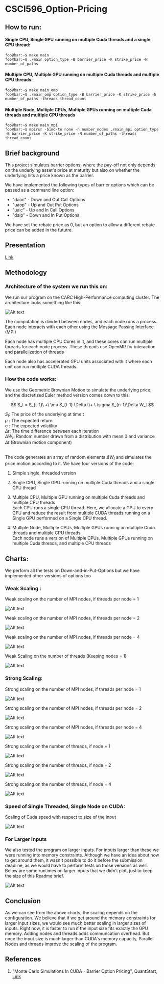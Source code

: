 # CSCI596_Option-Pricing

## How to run:

#### Single CPU, Single GPU running on multiple Cuda threads and a single CPU thread:
```console
foo@bar:~$ make main
foo@bar:~$ ./main option_type -B barrier_price -K strike_price -N number_of_paths
```

#### Multiple CPU, Multiple GPU running on multiple Cuda threads and multiple CPU threads:
```console
foo@bar:~$ make main_omp
foo@bar:~$ ./main_omp option_type -B barrier_price -K strike_price -N number_of_paths -threads thread_count
```
#### Multiple Node, Multiple CPUs, Multiple GPUs running on multiple Cuda threads and multiple CPU threads
```console
foo@bar:~$ make main_mpi
foo@bar:~$ mpirun -bind-to none -n number_nodes ./main_mpi option_type -B barrier_price -K strike_price -N number_of_paths -threads thread_count
```
## Brief background

This project simulates barrier options, where the pay-off not only depends on the underlying asset's price at maturity but also on whether the underlying hits a price known as the barrier.

We have implemented the following types of barrier options which can be passed as a command line option:
<ul>
<li>"daoc" - Down and Out Call Options</li>
<li>"uaop" - Up and Out Put Options</li>
<li>"uaic" - Up and In Call Options</li>
<li>"daip" - Down and In Put Options</li>
</ul>

We have set the rebate price as 0, but an option to allow a different rebate price can be added in the fututre.

## Presentation
[Link](https://docs.google.com/presentation/d/1jKo4DxYR8iUAGKAsCCW4L0UDvdvlTYFz5IpUdjG1vR8/edit#slide=id.g2628c323073_0_54)


## Methodology

### Architecture of the system we run this on:
We run our program on the CARC High-Performance computing cluster.
The architecture looks something like this:

![Alt text](image.png)
<p>
The computation is divided between nodes, and each node runs a process.
Each node interacts with each other using the Message Passing Interface (MPI)
<p>
Each node has multiple CPU Cores in it, and these cores can run multiple threads for each node process. These threads use OpenMP for interaction and parallelization of threads
<p>
Each node also has accelerated GPU units associated with it where each unit can run multiple CUDA threads.


### How the code works:

We use the Geometric Brownian Motion to simulate the underlying price, and the discretized Euler method version comes down to this:

$$ S_t = S_{t-1}\ +\  \mu S_{t-1} \Delta t\+ \ \sigma  S_{n-1}\Delta W_t  $$

$S_t$: The price of the underlying at time t <br>
$\mu$ : The expected return <br>
$\sigma$ : The expected volatility<br>
$\Delta t$: The time difference between each iteration <br>
$\Delta W_t$: Random number drawn from a distribution with mean 0 and variance $\Delta t$ (Brownian motion component) <br>
<br>

The code generates an array of random elements $\Delta W_t$ and simulates the price motion according to it. 
We have four versions of the code:
<ol>
<li> <p>Simple single, threaded version
<li> <p>Single CPU, Single GPU running on multiple Cuda threads and a single CPU thread
<li><p> Multiple CPU, Multiple GPU running on multiple Cuda threads and multiple CPU threads
<br> Each CPU runs a single CPU thread. Here, we allocate a GPU to every CPU and reduce the result from multiple CUDA threads running on a Single GPU performed on a Single CPU thread.  
<li> <p> Multiple Node, Multiple CPUs, Multiple GPUs running on multiple Cuda threads and multiple CPU threads<br>
Each node runs a version of Multiple CPUs, Multiple GPUs running on multiple Cuda threads, and multiple CPU threads
</ol>

## Charts:
We perform all the tests on Down-and-in-Put-Options but we have implemented other versions of options too
### Weak Scaling :
Weak scaling on the number of MPI nodes, if threads per node = 1

![Alt text](<charts/Nodes vs Speed-up (1 thread_node) weak scaling.png>)

Weak scaling on the number of MPI nodes, if threads per node = 2

![Alt text](<charts/Nodes vs Speed-up (2 Threads_Node) weak_scaling.png>)

Weak scaling on the number of MPI nodes, if threads per node = 4

![Alt text](<charts/Nodes and Speed-up (4 threads_node) weak_scaling.png>)

Weak Scaling on the number of threads (Keeping nodes = 1)

![Alt text](<charts/Speed-up vs Threads (Number of nodes = 1) Weak Scaling.png>)

### Strong Scaling:

Strong scaling on the number of MPI nodes, if threads per node = 1

![Alt text](<charts/Strong_Speedup_Nodes for 1 Thread.png>)

Strong scaling on the number of MPI nodes, if threads per node = 2

![Alt text](<charts/Strong_Speedup_Nodes for 2 Threads.png>)

Strong scaling on the number of MPI nodes, if threads per node = 4

![Alt text](<charts/Strong_Speedup_Nodes for 4 Threads.png>)

Strong scaling on the number of threads, if node = 1

![Alt text](<charts/Strong_Speedup_Threads for 1 Node.png>)

Strong scaling on the number of threads, if node = 2

![Alt text](<charts/Strong_Speedup_Threads for 2 Nodes.png>)

Strong scaling on the number of threads, if node = 4

![Alt text](<charts/Strong_Speedup_Threads for 4 Nodes.png>)

### Speed of Single Threaded, Single Node on CUDA:

Scaling of Cuda speed with respect to size of the input

![Alt text](<charts/CUDA_ Speed vs. Paths.png>)

### For Larger Inputs

We also tested the program on larger inputs. For inputs larger than these we were running into memory constraints. Although we have an idea about how to get around them, it wasn't possible to do it before the submission deadline, as we would have to perform tests on those versions as well. Below are some runtimes on larger inputs that we didn't plot, just to keep the size of this Readme brief.

![Alt text](charts/table.png)

## Conclusion

As we can see from the above charts, the scaling depends on the configuration. We believe that if we get around the memory constraints for larger input sizes, we would see much better scaling in larger sizes of inputs. Right now, it is faster to run if the input size fits exactly the GPU memory. Adding nodes and threads adds communcation overhead. But once the input size is much larger than CUDA's memory capacity, Parallel Nodes and threads improve the scaling of the program. 

## References

1. "Monte Carlo Simulations In CUDA - Barrier Option Pricing",  QuantStart, [Link](https://www.quantstart.com/articles/Monte-Carlo-Simulations-In-CUDA-Barrier-Option-Pricing/) <br>

